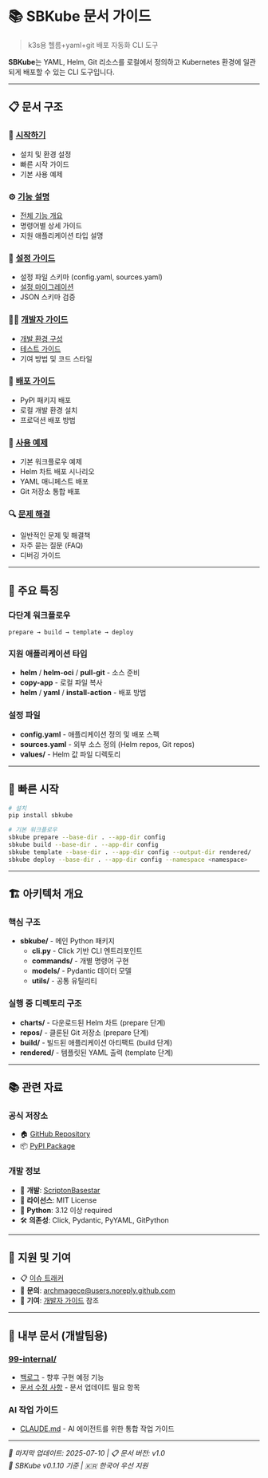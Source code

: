 # 📚 SBKube 문서 가이드

> k3s용 헬름+yaml+git 배포 자동화 CLI 도구

**SBKube**는 YAML, Helm, Git 리소스를 로컬에서 정의하고 Kubernetes 환경에 일관되게 배포할 수 있는 CLI 도구입니다.

______________________________________________________________________

## 📋 문서 구조

### 🚀 [시작하기](01-getting-started/)

- 설치 및 환경 설정
- 빠른 시작 가이드
- 기본 사용 예제

### ⚙️ [기능 설명](02-features/)

- [전체 기능 개요](02-features/README.md)
- 명령어별 상세 가이드
- 지원 애플리케이션 타입 설명

### 🔧 [설정 가이드](03-configuration/)

- 설정 파일 스키마 (config.yaml, sources.yaml)
- [설정 마이그레이션](03-configuration/migration.md)
- JSON 스키마 검증

### 👨‍💻 [개발자 가이드](04-development/)

- [개발 환경 구성](04-development/README.md)
- [테스트 가이드](04-development/testing.md)
- 기여 방법 및 코드 스타일

### 🚀 [배포 가이드](05-deployment/)

- PyPI 패키지 배포
- 로컬 개발 환경 설치
- 프로덕션 배포 방법

### 📖 [사용 예제](06-examples/)

- 기본 워크플로우 예제
- Helm 차트 배포 시나리오
- YAML 매니페스트 배포
- Git 저장소 통합 배포

### 🔍 [문제 해결](07-troubleshooting/)

- 일반적인 문제 및 해결책
- 자주 묻는 질문 (FAQ)
- 디버깅 가이드

______________________________________________________________________

## 🎯 주요 특징

### 다단계 워크플로우

```
prepare → build → template → deploy
```

### 지원 애플리케이션 타입

- **helm** / **helm-oci** / **pull-git** - 소스 준비
- **copy-app** - 로컬 파일 복사
- **helm** / **yaml** / **install-action** - 배포 방법

### 설정 파일

- **config.yaml** - 애플리케이션 정의 및 배포 스펙
- **sources.yaml** - 외부 소스 정의 (Helm repos, Git repos)
- **values/** - Helm 값 파일 디렉토리

______________________________________________________________________

## 🚀 빠른 시작

```bash
# 설치
pip install sbkube

# 기본 워크플로우
sbkube prepare --base-dir . --app-dir config
sbkube build --base-dir . --app-dir config  
sbkube template --base-dir . --app-dir config --output-dir rendered/
sbkube deploy --base-dir . --app-dir config --namespace <namespace>
```

______________________________________________________________________

## 🏗️ 아키텍처 개요

### 핵심 구조

- **sbkube/** - 메인 Python 패키지
  - **cli.py** - Click 기반 CLI 엔트리포인트
  - **commands/** - 개별 명령어 구현
  - **models/** - Pydantic 데이터 모델
  - **utils/** - 공통 유틸리티

### 실행 중 디렉토리 구조

- **charts/** - 다운로드된 Helm 차트 (prepare 단계)
- **repos/** - 클론된 Git 저장소 (prepare 단계)
- **build/** - 빌드된 애플리케이션 아티팩트 (build 단계)
- **rendered/** - 템플릿된 YAML 출력 (template 단계)

______________________________________________________________________

## 📚 관련 자료

### 공식 저장소

- 🏠 [GitHub Repository](https://github.com/ScriptonBasestar/kube-app-manaer)
- 📦 [PyPI Package](https://pypi.org/project/sbkube/)

### 개발 정보

- 🏢 **개발**: [ScriptonBasestar](https://github.com/ScriptonBasestar)
- 📄 **라이선스**: MIT License
- 🐍 **Python**: 3.12 이상 required
- 🛠️ **의존성**: Click, Pydantic, PyYAML, GitPython

______________________________________________________________________

## 💬 지원 및 기여

- 📋 [이슈 트래커](https://github.com/ScriptonBasestar/kube-app-manaer/issues)
- 📧 **문의**: archmagece@users.noreply.github.com
- 🤝 **기여**: [개발자 가이드](04-development/README.md) 참조

______________________________________________________________________

## 🔗 내부 문서 (개발팀용)

### [99-internal/](99-internal/)

- [백로그](99-internal/backlog.md) - 향후 구현 예정 기능
- [문서 수정 사항](99-internal/doc-fixes.md) - 문서 업데이트 필요 항목

### AI 작업 가이드

- [CLAUDE.md](../CLAUDE.md) - AI 에이전트를 위한 통합 작업 가이드

______________________________________________________________________

*📅 마지막 업데이트: 2025-07-10 | 📋 문서 버전: v1.0*\
*🎯 SBKube v0.1.10 기준 | 🇰🇷 한국어 우선 지원*
